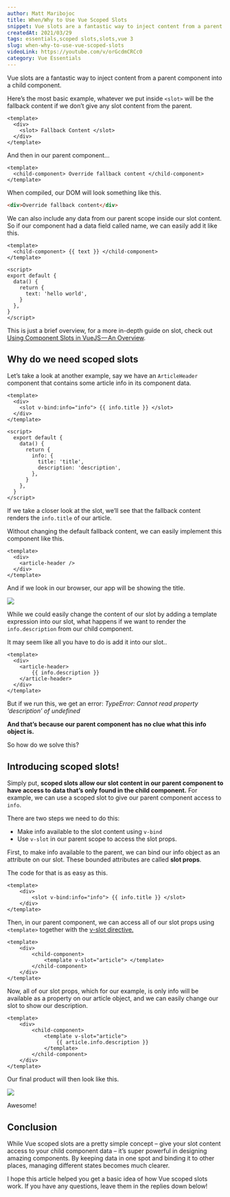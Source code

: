 ```yaml
---
author: Matt Maribojoc
title: When/Why to Use Vue Scoped Slots
snippet: Vue slots are a fantastic way to inject content from a parent component into a child component. Learn better from videos? Check out full Youtube video to Vue…
createdAt: 2021/03/29
tags: essentials,scoped slots,slots,vue 3
slug: when-why-to-use-vue-scoped-slots
videoLink: https://youtube.com/v/orGcdmCRCc0
category: Vue Essentials
---
```


Vue slots are a fantastic way to inject content from a parent component into a child component.

Here’s the most basic example, whatever we put inside `<slot>` will be the fallback content if we don’t give any slot content from the parent.

```vue
<template>
  <div>
    <slot> Fallback Content </slot>
  </div>
</template>
```

And then in our parent component…

```vue
<template>
  <child-component> Override fallback content </child-component>
</template>
```

When compiled, our DOM will look something like this.

```html
<div>Override fallback content</div>
```

We can also include any data from our parent scope inside our slot content. So if our component had a data field called name, we can easily add it like this.

```vue
<template>
  <child-component> {{ text }} </child-component>
</template>

<script>
export default {
  data() {
    return {
      text: 'hello world',
    }
  },
}
</script>
```

This is just a brief overview, for a more in-depth guide on slot, check out [Using Component Slots in VueJS — An Overview](https://learnvue.co/2019/12/using-component-slots-in-vuejs%e2%80%8a-%e2%80%8aan-overview/).

## Why do we need scoped slots

Let’s take a look at another example, say we have an `ArticleHeader` component that contains some article info in its component data.

```vue{}[ArticleHeader.vue]
<template>
  <div>
    <slot v-bind:info="info"> {{ info.title }} </slot>
  </div>
</template>

<script>
  export default {
    data() {
      return {
        info: {
          title: 'title',
          description: 'description',
        },
      }
    },
  }
</script>
```

If we take a closer look at the slot, we’ll see that the fallback content renders the `info.title` of our article.

Without changing the default fallback content, we can easily implement this component like this.

```vue{}[ParentComponent.vue]
<template>
  <div>
    <article-header />
  </div>
</template>
```

And if we look in our browser, our app will be showing the title.

![]($BASE_URL/ex-1.png)

While we could easily change the content of our slot by adding a template expression into our slot, what happens if we want to render the `info.description` from our child component.

It may seem like all you have to do is add it into our slot..

```vue{}[ParentComponent.vue]
<template>
  <div>
    <article-header>
        {{ info.description }}
    </article-header>
  </div>
</template>
```

But if we run this, we get an error: _TypeError: Cannot read property ‘description’ of undefined_

**And that’s because our parent component has no clue what this info object is.**

So how do we solve this?

## Introducing scoped slots!

Simply put, **scoped slots allow our slot content in our parent component to have access to data that’s only found in the child component.** For example, we can use a scoped slot to give our parent component access to `info`.

There are two steps we need to do this:

- Make info available to the slot content using `v-bind`
- Use `v-slot` in our parent scope to access the slot props.

First, to make info available to the parent, we can bind our info object as an attribute on our slot. These bounded attributes are called **slot props**.

The code for that is as easy as this.

```vue{}[ArticleHeader.vue]
<template>
    <div>
        <slot v-bind:info="info"> {{ info.title }} </slot>
    </div>
</template>
```

Then, in our parent component, we can access all of our slot props using `<template>` together with the [v-slot directive.](https://vuejs.org/v2/guide/components-slots.html)

```vue{}[ParentComponent.vue]]
<template>
    <div>
        <child-component>
            <template v-slot="article"> </template>
        </child-component>
    </div>
</template>
```

Now, all of our slot props, which for our example, is only info will be available as a property on our article object, and we can easily change our slot to show our description.

```vue{}[ParentComponent.vue]
<template>
    <div>
        <child-component>
            <template v-slot="article">
                {{ article.info.description }}
            </template>
        </child-component>
    </div>
</template>
```

Our final product will then look like this.

![]($BASE_URL/result.png)

Awesome!

## Conclusion

While Vue scoped slots are a pretty simple concept – give your slot content access to your child component data – it’s super powerful in designing amazing components. By keeping data in one spot and binding it to other places, managing different states becomes much clearer.

I hope this article helped you get a basic idea of how Vue scoped slots work. If you have any questions, leave them in the replies down below!
